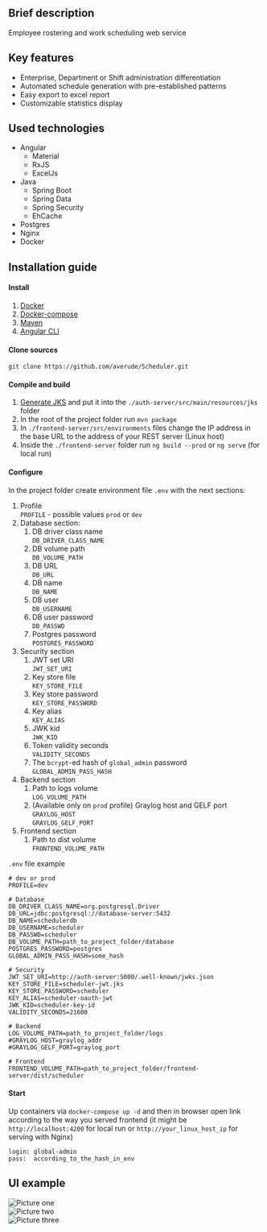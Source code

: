 ## Brief description

Employee rostering and work scheduling web service

## Key features

* Enterprise, Department or Shift administration differentiation
* Automated schedule generation with pre-established patterns
* Easy export to excel report
* Customizable statistics display

## Used technologies

* Angular
  * Material
  * RxJS
  * ExcelJs
* Java
  * Spring Boot
  * Spring Data
  * Spring Security
  * EhCache
* Postgres
* Nginx
* Docker

## Installation guide

#### Install

1. [Docker](https://docs.docker.com/engine/install/)  
2. [Docker-compose](https://docs.docker.com/compose/install/)  
3. [Maven](https://maven.apache.org/install.html)  
4. [Angular CLI](https://angular.io/guide/setup-local) 

#### Clone sources
`git clone https://github.com/averude/Scheduler.git`

#### Compile and build
1. [Generate JKS](https://www.baeldung.com/spring-security-oauth2-jws-jwk#5-creating-a-keystore-file) and put it into the `./auth-server/src/main/resources/jks` folder
2. In the root of the project folder run `mvn package`   
3. In `./frontend-server/src/environments` files change the IP address in the base URL to the address of your REST server (Linux host)
4. Inside the `./frontend-server` folder run `ng build --prod` or `ng serve` (for local run)  

#### Configure
In the project folder create environment file `.env` with the next sections:
1. Profile  
`PROFILE` - possible values `prod` or `dev`
2. Database section: 
   1. DB driver class name  
   `DB_DRIVER_CLASS_NAME`
   2. DB volume path  
   `DB_VOLUME_PATH`
   3. DB URL  
   `DB_URL`
   4. DB name  
   `DB_NAME`
   5. DB user  
   `DB_USERNAME`
   6. DB user password  
   `DB_PASSWD`
   7. Postgres password  
   `POSTGRES_PASSWORD`
3. Security section
   1. JWT set URI  
   `JWT_SET_URI`
   2. Key store file  
   `KEY_STORE_FILE`
   3. Key store password  
   `KEY_STORE_PASSWORD`
   4. Key alias  
   `KEY_ALIAS`
   5. JWK kid  
   `JWK_KID`
   6. Token validity seconds  
   `VALIDITY_SECONDS`
   7. The `bcrypt`-ed hash of `global_admin` password  
   `GLOBAL_ADMIN_PASS_HASH`
4. Backend section  
   1. Path to logs volume  
   `LOG_VOLUME_PATH`
   2. (Available only on `prod` profile) Graylog host and GELF port  
   `GRAYLOG_HOST`  
   `GRAYLOG_GELF_PORT`
5. Frontend section
   1. Path to dist volume  
   `FRONTEND_VOLUME_PATH`

`.env` file example

    # dev or prod
    PROFILE=dev  
    
    # Database    
    DB_DRIVER_CLASS_NAME=org.postgresql.Driver  
    DB_URL=jdbc:postgresql://database-server:5432  
    DB_NAME=schedulerdb
    DB_USERNAME=scheduler
    DB_PASSWD=scheduler  
    DB_VOLUME_PATH=path_to_project_folder/database  
    POSTGRES_PASSWORD=postgres  
    GLOBAL_ADMIN_PASS_HASH=some_hash
    
    # Security    
    JWT_SET_URI=http://auth-server:5000/.well-known/jwks.json  
    KEY_STORE_FILE=scheduler-jwt.jks  
    KEY_STORE_PASSWORD=scheduler  
    KEY_ALIAS=scheduler-oauth-jwt  
    JWK_KID=scheduler-key-id  
    VALIDITY_SECONDS=21600      
    
    # Backend     
    LOG_VOLUME_PATH=path_to_project_folder/logs  
    #GRAYLOG_HOST=graylog_addr  
    #GRAYLOG_GELF_PORT=graylog_port
   
    # Frontend    
    FRONTEND_VOLUME_PATH=path_to_project_folder/frontend-server/dist/scheduler

#### Start
Up containers via `docker-compose up -d` and then in browser 
open link according to the way you served frontend (it might be `http://localhost:4200` for local run or `http://your_linux_host_ip` for serving with Nginx)

    login: global-admin
    pass:  according_to_the_hash_in_env
    

## UI example
![Picture one](../media/images/1.png?raw=true)  
![Picture two](../media/images/2.png?raw=true)  
![Picture three](../media/images/3.png?raw=true)  
